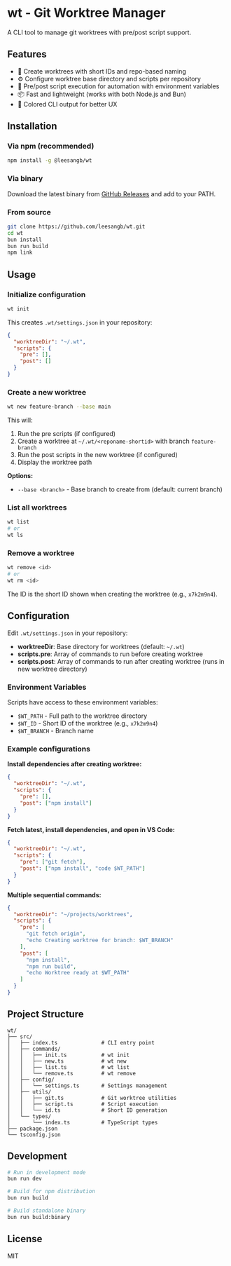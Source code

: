 # wt - Git Worktree Manager

A CLI tool to manage git worktrees with pre/post script support.

## Features

- 🚀 Create worktrees with short IDs and repo-based naming
- ⚙️ Configure worktree base directory and scripts per repository
- 🎯 Pre/post script execution for automation with environment variables
- 📦 Fast and lightweight (works with both Node.js and Bun)
- 🎨 Colored CLI output for better UX

## Installation

### Via npm (recommended)

```bash
npm install -g @leesangb/wt
```

### Via binary

Download the latest binary from [GitHub Releases](https://github.com/leesangb/wt/releases) and add to your PATH.

### From source

```bash
git clone https://github.com/leesangb/wt.git
cd wt
bun install
bun run build
npm link
```

## Usage

### Initialize configuration

```bash
wt init
```

This creates `.wt/settings.json` in your repository:

```json
{
  "worktreeDir": "~/.wt",
  "scripts": {
    "pre": [],
    "post": []
  }
}
```

### Create a new worktree

```bash
wt new feature-branch --base main
```

This will:
1. Run the pre scripts (if configured)
2. Create a worktree at `~/.wt/<reponame-shortid>` with branch `feature-branch`
3. Run the post scripts in the new worktree (if configured)
4. Display the worktree path

**Options:**
- `--base <branch>` - Base branch to create from (default: current branch)

### List all worktrees

```bash
wt list
# or
wt ls
```

### Remove a worktree

```bash
wt remove <id>
# or
wt rm <id>
```

The ID is the short ID shown when creating the worktree (e.g., `x7k2m9n4`).

## Configuration

Edit `.wt/settings.json` in your repository:

- **worktreeDir**: Base directory for worktrees (default: `~/.wt`)
- **scripts.pre**: Array of commands to run before creating worktree
- **scripts.post**: Array of commands to run after creating worktree (runs in new worktree directory)

### Environment Variables

Scripts have access to these environment variables:

- `$WT_PATH` - Full path to the worktree directory
- `$WT_ID` - Short ID of the worktree (e.g., `x7k2m9n4`)
- `$WT_BRANCH` - Branch name

### Example configurations

**Install dependencies after creating worktree:**
```json
{
  "worktreeDir": "~/.wt",
  "scripts": {
    "pre": [],
    "post": ["npm install"]
  }
}
```

**Fetch latest, install dependencies, and open in VS Code:**
```json
{
  "worktreeDir": "~/.wt",
  "scripts": {
    "pre": ["git fetch"],
    "post": ["npm install", "code $WT_PATH"]
  }
}
```

**Multiple sequential commands:**
```json
{
  "worktreeDir": "~/projects/worktrees",
  "scripts": {
    "pre": [
      "git fetch origin",
      "echo Creating worktree for branch: $WT_BRANCH"
    ],
    "post": [
      "npm install",
      "npm run build",
      "echo Worktree ready at $WT_PATH"
    ]
  }
}
```

## Project Structure

```
wt/
├── src/
│   ├── index.ts              # CLI entry point
│   ├── commands/
│   │   ├── init.ts           # wt init
│   │   ├── new.ts            # wt new
│   │   ├── list.ts           # wt list
│   │   └── remove.ts         # wt remove
│   ├── config/
│   │   └── settings.ts       # Settings management
│   ├── utils/
│   │   ├── git.ts            # Git worktree utilities
│   │   ├── script.ts         # Script execution
│   │   └── id.ts             # Short ID generation
│   └── types/
│       └── index.ts          # TypeScript types
├── package.json
└── tsconfig.json
```

## Development

```bash
# Run in development mode
bun run dev

# Build for npm distribution
bun run build

# Build standalone binary
bun run build:binary
```

## License

MIT
